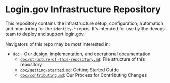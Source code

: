 # Login.gov Infrastructure Repository

This repository contains the infrastructure setup, configuration,
automation and monitoring for the `identity-*` repos.  It's intended
for use by the devops team to deploy and support login.gov.

Navigators of this repo may be most interested in:

- [`doc`](doc) - Our design, implementation, and operational documentation
  - [`doc/structure-of-this-repository.md`](doc/structure-of-this-repository.md): File structure of this repository
  - [`doc/getting-started.md`](doc/getting-started.md): Getting Started Guide
  - [`doc/contributing.md`](doc/contributing.md): Our Process for Contributing Changes
